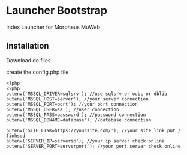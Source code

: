 # Launcher Bootstrap
Index Launcher for Morpheus MuWeb

## Installation

Download de files

create the config.php file

```
<?php
<?php
putenv('MSSQL_DRIVER=sqlsrv'); //use sqlsrv or odbc or dblib
putenv('MSSQL_HOST=server'); //your server connection
putenv('MSSQL_PORT=port'); //your port connection
putenv('MSSQL_USER=sa'); //user connection
putenv('MSSQL_PASS=password'); //password connection
putenv('MSSQL_DBNAME=database'); //database connection

putenv('SITE_LINK=https://yoursite.com/'); //your site link put / finhsed
putenv('SERVER_IP=serverip'); //your ip server check online
putenv('SERVER_PORT=serverport'); //your port server check online
```

